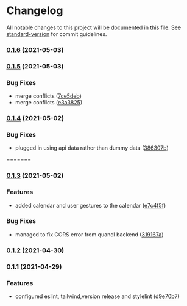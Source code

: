 # Changelog

All notable changes to this project will be documented in this file. See [standard-version](https://github.com/conventional-changelog/standard-version) for commit guidelines.

### [0.1.6](https://github.com/toelapiut/Powered-Stock/compare/v0.1.1...v0.1.6) (2021-05-03)

### [0.1.5](https://github.com/toelapiut/Powered-Stock/compare/v0.1.3...v0.1.5) (2021-05-03)


### Bug Fixes

* merge conflicts ([7ce5deb](https://github.com/toelapiut/Powered-Stock/commit/7ce5debc06769a24934b82a1941ea7df587ad9d3))
* merge conflicts ([e3a3825](https://github.com/toelapiut/Powered-Stock/commit/e3a38252c21ed567011afff7cb98dfff10332b7c))

### [0.1.4](https://github.com/toelapiut/Powered-Stock/compare/v0.1.1...v0.1.4) (2021-05-02)


### Bug Fixes

* plugged in using api data rather than dummy data ([386307b](https://github.com/toelapiut/Powered-Stock/commit/386307bc289319d2a9c6687199f5d291c1f09efb))

=======
### [0.1.3](https://github.com/toelapiut/Powered-Stock/compare/v0.1.1...v0.1.3) (2021-05-02)


### Features

* added calendar and user gestures to the calendar ([e7c4f5f](https://github.com/toelapiut/Powered-Stock/commit/e7c4f5faa388be5858814f0bc62cf52cdde7d14e))


### Bug Fixes

* managed to fix CORS error from quandl backend ([319167a](https://github.com/toelapiut/Powered-Stock/commit/319167a8ea78bc5e99af553405779dbc82e61628))

### [0.1.2](https://github.com/toelapiut/Powered-Stock/compare/v0.1.1...v0.1.2) (2021-04-30)

### 0.1.1 (2021-04-29)


### Features

* configured eslint, tailwind,version release and stylelint ([d9e70b7](https://github.com/toelapiut/Powered-Stock/commit/d9e70b77b729d81d1783cb3fff52e264ac40358e))
